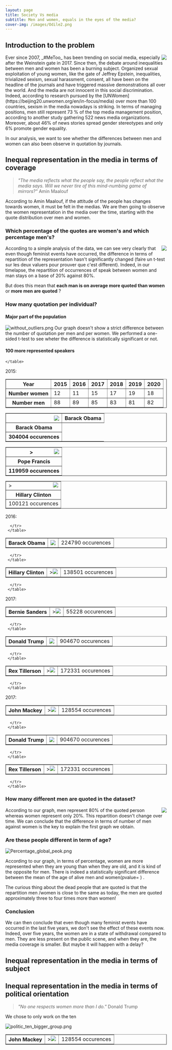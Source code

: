 ```yaml
---
layout: page
title: Society Vs media
subtitle: Men and women, equals in the eyes of the media?
cover-img: /images/Odile2.png
---
```


## Introduction to the problem

<img style="float: right;" src="/images/6ibbh0oB4OGAGZm4PSuBh9.jpg">
Ever since 2007, _#MeToo_ has been trending on social media, especially after the Weinstein gate in 2017. Since then, the debate around inequalities between men and women has been a burning subject. Organized sexual exploitation of young women, like the gate of Jeffrey Epstein, inequalities, trivialized sexism, sexual harassment, consent, all have been on the headline of the journals and have triggered massive demonstrations all over the world. 
And the media are not innocent in this social discrimination. 
Indeed, according to research pursued by the [UNWomen](https://beijing20.unwomen.org/en/in-focus/media) over more than 100 countries, sexism in the media nowadays is striking. In terms of managing positions, men still represent 73 % of the top media management position, according to another study gathering 522 news media organizations. Moreover, about 46% of news stories spread gender stereotypes and only 6% promote gender equality. 

In our analysis, we want to see whether the differences between men and women can also been observe in quotation by journals.

 
## Inequal representation in the media in terms of coverage
> _"The media reflects what the people say, the people reflect what the media says. Will we never tire of this mind-numbing game of mirrors?"_
> Amin Maalouf

According to Amin Maalouf, if the attitude of the people has changes towards women, it must be felt in the medias. We are then going to observe the women representation in the media over the time, starting with the quote distribution over men and women. 

### Which percentage of the quotes are women's and which percentage men's?

<img style="float: right;" src="/images/Percentage_global_gender.png">

According to a simple analysis of the data, we can see very clearly that even though feminist events have occurred, the difference in terms of repartition of the representation hasn't significantly changed (faire un t-test sur les deux valuers pour prouver que c'est different). Indeed, in our timelapse, the repartition of occurrences of speak between women and man stays on a base of 20% against 80%.

But does this mean that **each man is on average more quoted than women** or **more men are quoted** ?


### How many quotation per individual?
#### Major part of the population
![without_outliers.png](/images/without_outliers.png)
 Our graph doesn't show a strict difference between the number of quotation per men and per women. We performed a one-sided t-test to see wheter the difference is statistically significant or not. 


#### 100 more represented speakers
<html>
  <head>
    <title>100 more represented speakers</title>
  </head>
  <body>
    <table border="1">
      <tr>
        <th>Year</th>
        <th>2015</th>
        <th>2016</th>
        <th>2017</th>
        <th>2018</th>
        <th>2019</th>
        <th>2020</th>
      </tr>
        <th>Number women</th>
        <td>12</td>
        <td>11</td>
        <td>15</td>
        <td>17</td>
        <td>19</td>
        <td>18</td>
      <tr>
       <th>Number men</th>
        <td>88</td>
        <td>89</td>
        <td>85</td>
        <td>83</td>
        <td>81</td>
        <td>82</td>
      </tr>
      
    </table>
  </body>
</html>

2015:

<div class="podium">
<div class="top"> 
  
  <body>
    <table border="1">
      <tr>
        <th><img style="float: right;" src="/images/obama.jpg"></th>
        <th>Barack Obama</th>
      </tr>
      <tr>
        <th>Barack Obama</th>
       </tr>
       <tr>
        <th>304004 occurences</th>
       </tr>
     </table>
  </body>
</div>
<div class="left">
 <body>
    <table border="1">
      <tr>
       <th><img style="float: right;" src="/images/francois.jpg">></th>
      </tr>
     <tr>
        <th>Pope Francis</th>
     </tr>
     <tr>
      <th>119959 occurences</th>   
      </tr>
     </table>
  </body>
</div>
 <div class="right">
  <body>
    <table border="1">
      <tr>
       <td><img style="float: right;" src="/images/clinton.jpg">></td>
     </tr>
     <tr>
        <th> Hillary Clinton </th>
     </tr>
     <tr>
        <td>100121 occurences</td>
      </tr>
     </table>
  </body>
</div>
</div>

2016:


<div class="podium">
<div class="top"> 
  
  <body>
    <table border="1">
      <tr>
        <th>Barack Obama</th>
        <td><img style="float: right;" src="/images/obama.jpg"></td>
        <td>224790 occurences</td>
        
      </tr>
     </table>
  </body>
</div>
<div class="left">
 <body>
    <table border="1">
      <tr>
        <th> Hillary Clinton </th>
        <td><img style="float: right;" src="/images/clinton.jpg">></td>
        <td>138501 occurences</td>
        
      </tr>
     </table>
  </body>
</div>
 <div class="right">
  <body>
    <table border="1">
      <tr>
        <th> Bernie Sanders </th>
        <td><img style="float: right;" src="/images/clinton.jpg">></td>
        <td>55228 occurences</td>
        
      </tr>
     </table>
  </body>
</div>
</div>


2017:

<div class="podium">
<div class="top"> 
  
  <body>
    <table border="1">
      <tr>
        <th>Donald Trump</th>
        <td><img style="float: right;" src="/images/obama.jpg"></td>
        <td>904670 occurences</td>
        
      </tr>
     </table>
  </body>
</div>
<div class="left">
 <body>
    <table border="1">
      <tr>
        <th> Rex Tillerson </th>
        <td><img style="float: right;" src="/images/clinton.jpg">></td>
        <td>172331 occurences</td>
        
      </tr>
     </table>
  </body>
</div>
 <div class="right">
  <body>
    <table border="1">
      <tr>
        <th> John Mackey </th>
        <td><img style="float: right;" src="/images/clinton.jpg">></td>
        <td>128554 occurences</td>
        
      </tr>
     </table>
  </body>
</div>
</div>

2017:

<div class="podium">
<div class="top"> 
  
  <body>
    <table border="1">
      <tr>
        <th>Donald Trump</th>
        <td><img style="float: right;" src="/images/obama.jpg"></td>
        <td>904670 occurences</td>
        
      </tr>
     </table>
  </body>
</div>
<div class="left">
 <body>
    <table border="1">
      <tr>
        <th> Rex Tillerson </th>
        <td><img style="float: right;" src="/images/clinton.jpg">></td>
        <td>172331 occurences</td>
        
      </tr>
     </table>
  </body>
</div>
 <div class="right">
  <body>
    <table border="1">
      <tr>
        <th> John Mackey </th>
        <td><img style="float: right;" src="/images/clinton.jpg">></td>
        <td>128554 occurences</td>
        
      </tr>
     </table>
  </body>
</div>
</div>


### How many different men are quoted in the dataset?
<img style="float: right;" src="/images/Percentage_global_peok.png">

According to our graph, men represent 80% of the quoted person whereas women represent only 20%. This repartition doesn't change over time.
We can conclude that the difference in terms of number of men against women is the key to explain the first graph we obtain.


### Are these people different in term of age?

![Percentage_global_peok.png](/images/age_repartition_hist.png)

According to our graph, in terms of percentage, women are more represented when they are young than when they are old, and it is kind of the opposite for men. 
There is indeed a statistically significant difference between the mean of the age of alive men and women(pvalue=  ) .

The curious thing about the dead people that are quoted is that the repartition men /women is close to the same as today, the men are quoted approximately three to four times more than women!

### Conclusion
We can then conclude that even though many feminist events have occurred in the last five years, we don't see the effect of these events now. 
Indeed, over five years, the women are in a state of withdrawal compared to men. They are less present on the public scene, and when they are, the media coverage is smaller. But maybe it will happen with a delay?


## Inequal representation in the media in terms of subject


## Inequal representation in the media in terms of political orientation
> _"No one respects women more than I do."_ 
Donald Trump

We chose to only work on the ten 
 
![politic_ten_bigger_group.png](/images/politic_ten_bigger_group.png) 
